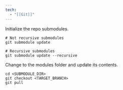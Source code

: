 ```yaml
---
tech:
  - "[[Git]]"
---
```

Initialize the repo submodules.

```shell
# Not recursive submodules
git submodule update

# Recursive submodules
git submodule update --recursive
```

Change to the modules folder and update its contents.

```shell
cd <SUBMODULE_DIR>
git checkout <TARGET_BRANCH>
git pull
```